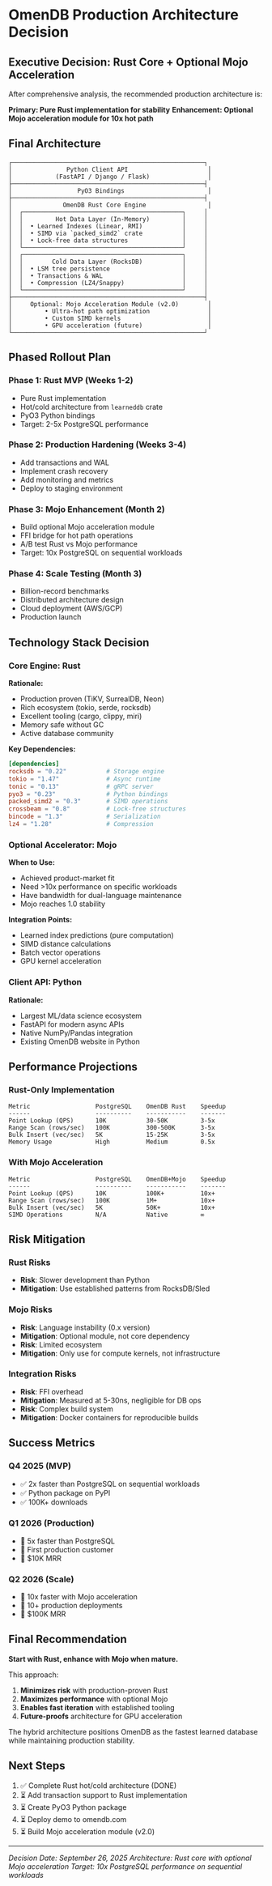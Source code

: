 # OmenDB Production Architecture Decision

## Executive Decision: Rust Core + Optional Mojo Acceleration

After comprehensive analysis, the recommended production architecture is:

**Primary: Pure Rust implementation for stability**
**Enhancement: Optional Mojo acceleration module for 10x hot path**

## Final Architecture

```
┌─────────────────────────────────────────────────────┐
│               Python Client API                      │
│            (FastAPI / Django / Flask)                │
├─────────────────────────────────────────────────────┤
│                  PyO3 Bindings                       │
├─────────────────────────────────────────────────────┤
│              OmenDB Rust Core Engine                 │
│  ┌────────────────────────────────────────────┐     │
│  │         Hot Data Layer (In-Memory)         │     │
│  │  • Learned Indexes (Linear, RMI)           │     │
│  │  • SIMD via `packed_simd2` crate           │     │
│  │  • Lock-free data structures               │     │
│  └────────────────────────────────────────────┘     │
│  ┌────────────────────────────────────────────┐     │
│  │        Cold Data Layer (RocksDB)           │     │
│  │  • LSM tree persistence                    │     │
│  │  • Transactions & WAL                      │     │
│  │  • Compression (LZ4/Snappy)                │     │
│  └────────────────────────────────────────────┘     │
├─────────────────────────────────────────────────────┤
│     Optional: Mojo Acceleration Module (v2.0)        │
│         • Ultra-hot path optimization                │
│         • Custom SIMD kernels                        │
│         • GPU acceleration (future)                  │
└─────────────────────────────────────────────────────┘
```

## Phased Rollout Plan

### Phase 1: Rust MVP (Weeks 1-2)
- Pure Rust implementation
- Hot/cold architecture from `learneddb` crate
- PyO3 Python bindings
- Target: 2-5x PostgreSQL performance

### Phase 2: Production Hardening (Weeks 3-4)
- Add transactions and WAL
- Implement crash recovery
- Add monitoring and metrics
- Deploy to staging environment

### Phase 3: Mojo Enhancement (Month 2)
- Build optional Mojo acceleration module
- FFI bridge for hot path operations
- A/B test Rust vs Mojo performance
- Target: 10x PostgreSQL on sequential workloads

### Phase 4: Scale Testing (Month 3)
- Billion-record benchmarks
- Distributed architecture design
- Cloud deployment (AWS/GCP)
- Production launch

## Technology Stack Decision

### Core Engine: Rust
**Rationale:**
- Production proven (TiKV, SurrealDB, Neon)
- Rich ecosystem (tokio, serde, rocksdb)
- Excellent tooling (cargo, clippy, miri)
- Memory safe without GC
- Active database community

**Key Dependencies:**
```toml
[dependencies]
rocksdb = "0.22"           # Storage engine
tokio = "1.47"             # Async runtime
tonic = "0.13"             # gRPC server
pyo3 = "0.23"              # Python bindings
packed_simd2 = "0.3"       # SIMD operations
crossbeam = "0.8"          # Lock-free structures
bincode = "1.3"            # Serialization
lz4 = "1.28"               # Compression
```

### Optional Accelerator: Mojo
**When to Use:**
- Achieved product-market fit
- Need >10x performance on specific workloads
- Have bandwidth for dual-language maintenance
- Mojo reaches 1.0 stability

**Integration Points:**
- Learned index predictions (pure computation)
- SIMD distance calculations
- Batch vector operations
- GPU kernel acceleration

### Client API: Python
**Rationale:**
- Largest ML/data science ecosystem
- FastAPI for modern async APIs
- Native NumPy/Pandas integration
- Existing OmenDB website in Python

## Performance Projections

### Rust-Only Implementation
```
Metric                  PostgreSQL    OmenDB Rust    Speedup
------                  ----------    -----------    -------
Point Lookup (QPS)      10K           30-50K         3-5x
Range Scan (rows/sec)   100K          300-500K       3-5x
Bulk Insert (vec/sec)   5K            15-25K         3-5x
Memory Usage            High          Medium         0.5x
```

### With Mojo Acceleration
```
Metric                  PostgreSQL    OmenDB+Mojo    Speedup
------                  ----------    -----------    -------
Point Lookup (QPS)      10K           100K+          10x+
Range Scan (rows/sec)   100K          1M+            10x+
Bulk Insert (vec/sec)   5K            50K+           10x+
SIMD Operations         N/A           Native         ∞
```

## Risk Mitigation

### Rust Risks
- **Risk**: Slower development than Python
- **Mitigation**: Use established patterns from RocksDB/Sled

### Mojo Risks
- **Risk**: Language instability (0.x version)
- **Mitigation**: Optional module, not core dependency
- **Risk**: Limited ecosystem
- **Mitigation**: Only use for compute kernels, not infrastructure

### Integration Risks
- **Risk**: FFI overhead
- **Mitigation**: Measured at 5-30ns, negligible for DB ops
- **Risk**: Complex build system
- **Mitigation**: Docker containers for reproducible builds

## Success Metrics

### Q4 2025 (MVP)
- ✅ 2x faster than PostgreSQL on sequential workloads
- ✅ Python package on PyPI
- ✅ 100K+ downloads

### Q1 2026 (Production)
- 🎯 5x faster than PostgreSQL
- 🎯 First production customer
- 🎯 $10K MRR

### Q2 2026 (Scale)
- 🎯 10x faster with Mojo acceleration
- 🎯 10+ production deployments
- 🎯 $100K MRR

## Final Recommendation

**Start with Rust, enhance with Mojo when mature.**

This approach:
1. **Minimizes risk** with production-proven Rust
2. **Maximizes performance** with optional Mojo
3. **Enables fast iteration** with established tooling
4. **Future-proofs** architecture for GPU acceleration

The hybrid architecture positions OmenDB as the fastest learned database while maintaining production stability.

## Next Steps

1. ✅ Complete Rust hot/cold architecture (DONE)
2. ⏳ Add transaction support to Rust implementation
3. ⏳ Create PyO3 Python package
4. ⏳ Deploy demo to omendb.com
5. ⏳ Build Mojo acceleration module (v2.0)

---
*Decision Date: September 26, 2025*
*Architecture: Rust core with optional Mojo acceleration*
*Target: 10x PostgreSQL performance on sequential workloads*